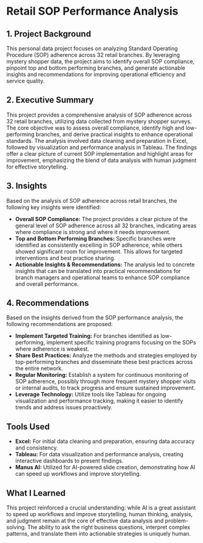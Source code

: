 # Retail SOP Performance Analysis

## 1. Project Background
This personal data project focuses on analyzing Standard Operating Procedure (SOP) adherence across 32 retail branches. By leveraging mystery shopper data, the project aims to identify overall SOP compliance, pinpoint top and bottom performing branches, and generate actionable insights and recommendations for improving operational efficiency and service quality.

## 2. Executive Summary
This project provides a comprehensive analysis of SOP adherence across 32 retail branches, utilizing data collected from mystery shopper surveys. The core objective was to assess overall compliance, identify high and low-performing branches, and derive practical insights to enhance operational standards. The analysis involved data cleaning and preparation in Excel, followed by visualization and performance analysis in Tableau. The findings offer a clear picture of current SOP implementation and highlight areas for improvement, emphasizing the blend of data analysis with human judgment for effective storytelling.

## 3. Insights

Based on the analysis of SOP adherence across retail branches, the following key insights were identified:

*   **Overall SOP Compliance:** The project provides a clear picture of the general level of SOP adherence across all 32 branches, indicating areas where compliance is strong and where it needs improvement.
*   **Top and Bottom Performing Branches:** Specific branches were identified as consistently excelling in SOP adherence, while others showed significant room for improvement. This allows for targeted interventions and best practice sharing.
*   **Actionable Insights & Recommendations:** The analysis led to concrete insights that can be translated into practical recommendations for branch managers and operational teams to enhance SOP compliance and overall performance.

## 4. Recommendations

Based on the insights derived from the SOP performance analysis, the following recommendations are proposed:

*   **Implement Targeted Training:** For branches identified as low-performing, implement specific training programs focusing on the SOPs where adherence is weakest.
*   **Share Best Practices:** Analyze the methods and strategies employed by top-performing branches and disseminate these best practices across the entire network.
*   **Regular Monitoring:** Establish a system for continuous monitoring of SOP adherence, possibly through more frequent mystery shopper visits or internal audits, to track progress and ensure sustained improvement.
*   **Leverage Technology:** Utilize tools like Tableau for ongoing visualization and performance tracking, making it easier to identify trends and address issues proactively.

## Tools Used

*   **Excel:** For initial data cleaning and preparation, ensuring data accuracy and consistency.
*   **Tableau:** For data visualization and performance analysis, creating interactive dashboards to present findings.
*   **Manus AI:** Utilized for AI-powered slide creation, demonstrating how AI can speed up workflows and improve storytelling.

## What I Learned

This project reinforced a crucial understanding: while AI is a great assistant to speed up workflows and improve storytelling, human thinking, analysis, and judgment remain at the core of effective data analysis and problem-solving. The ability to ask the right business questions, interpret complex patterns, and translate them into actionable strategies is uniquely human.

